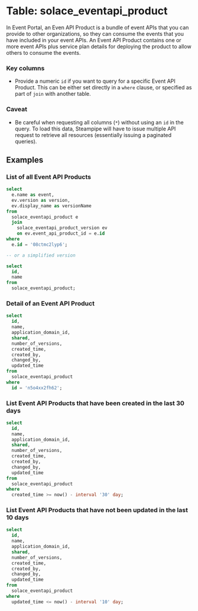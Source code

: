 # Table: solace_eventapi_product

In Event Portal, an Even API Product is a bundle of event APIs that you can provide to other organizations, so they can consume the events that you have included in your event APIs. An Event API Product contains one or more event APIs plus service plan details for deploying the product to allow others to consume the events.

### Key columns
- Provide a numeric `id` if you want to query for a specific Event API Product. This can be either set directly in a `where` clause, or specified as part of `join` with another table.

### Caveat
- Be careful when requesting all columns (`*`) without using an `id` in the query. To load this data, Steampipe will have to issue multiple API request to retrieve all resources (essentially issuing a paginated queries).

## Examples

### List of all Event API Products

```sql
select
  e.name as event,
  ev.version as version,
  ev.display_name as versionName
from
  solace_eventapi_product e
  join
    solace_eventapi_product_version ev
    on ev.event_api_product_id = e.id
where 
  e.id = '08ctmc2lyp6';

-- or a simplified version

select
  id, 
  name
from
  solace_eventapi_product;
```

### Detail of an Event API Product

```sql
select
  id, 
  name,
  application_domain_id,
  shared,
  number_of_versions,
  created_time,
  created_by,
  changed_by,
  updated_time
from
  solace_eventapi_product
where
  id = 'n5o4xx2fh62';
```

### List Event API Products that have been created in the last 30 days

```sql
select
  id, 
  name,
  application_domain_id,
  shared,
  number_of_versions,
  created_time,
  created_by,
  changed_by,
  updated_time
from
  solace_eventapi_product
where
  created_time >= now() - interval '30' day;
```

### List Event API Products that have not been updated in the last 10 days

```sql
select
  id, 
  name,
  application_domain_id,
  shared,
  number_of_versions,
  created_time,
  created_by,
  changed_by,
  updated_time
from
  solace_eventapi_product
where
  updated_time <= now() - interval '10' day;
```